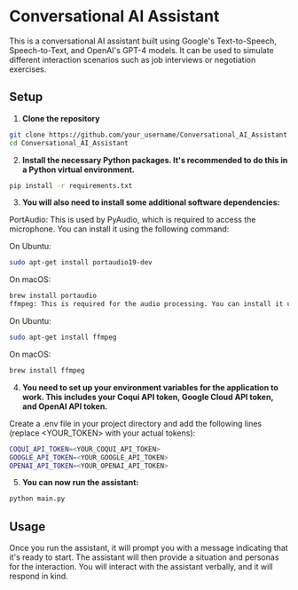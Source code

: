 # Conversational AI Assistant

This is a conversational AI assistant built using Google's Text-to-Speech, Speech-to-Text, and OpenAI's GPT-4 models. It can be used to simulate different interaction scenarios such as job interviews or negotiation exercises.

## Setup

1. **Clone the repository**
```bash
git clone https://github.com/your_username/Conversational_AI_Assistant.git
cd Conversational_AI_Assistant
```
2. **Install the necessary Python packages. It's recommended to do this in a Python virtual environment.**
```bash
pip install -r requirements.txt
``` 
3. **You will also need to install some additional software dependencies:**

PortAudio: This is used by PyAudio, which is required to access the microphone. You can install it using the following command:

On Ubuntu:
```bash
sudo apt-get install portaudio19-dev
```
On macOS:
```bash
brew install portaudio
ffmpeg: This is required for the audio processing. You can install it using the following command:
```
On Ubuntu:
```bash
sudo apt-get install ffmpeg
```
On macOS:
```bash
brew install ffmpeg
```
4. **You need to set up your environment variables for the application to work. This includes your Coqui API token, Google Cloud API token, and OpenAI API token.**

Create a .env file in your project directory and add the following lines (replace <YOUR_TOKEN> with your actual tokens):

```bash
COQUI_API_TOKEN=<YOUR_COQUI_API_TOKEN>
GOOGLE_API_TOKEN=<YOUR_GOOGLE_API_TOKEN>
OPENAI_API_TOKEN=<YOUR_OPENAI_API_TOKEN>
```
5. **You can now run the assistant:**

```bash
python main.py
```

## Usage
Once you run the assistant, it will prompt you with a message indicating that it's ready to start. The assistant will then provide a situation and personas for the interaction. You will interact with the assistant verbally, and it will respond in kind.
